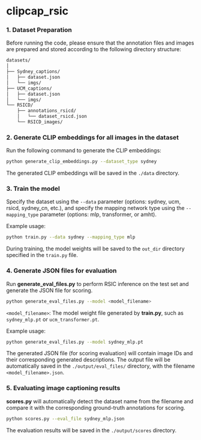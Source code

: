 # clipcap_rsic

### 1. Dataset Preparation

Before running the code, please ensure that the annotation files and images are prepared and stored according to the following directory structure: 

```md
datasets/
│
├── Sydney_captions/
│   ├── dataset.json
│   └── imgs/
├── UCM_captions/
│   ├── dataset.json
│   └── imgs/
└── RSICD/
    ├── annotations_rsicd/
    │   └── dataset_rsicd.json
    └── RSICD_images/
```

### 2. Generate CLIP embeddings for all images in the dataset

Run the following command to generate the CLIP embeddings:

```bash
python generate_clip_embeddings.py --dataset_type sydney
```

The generated CLIP embeddings will be saved in the `./data` directory.

### 3. Train the model

Specify the dataset using the `--data` parameter (options: sydney, ucm, rsicd, sydney_cn, etc.), and specify the mapping network type using the `--mapping_type` parameter (options: mlp, transformer, or amht).

Example usage:

```bash
python train.py --data sydney --mapping_type mlp
```

During training, the model weights will be saved to the `out_dir` directory specified in the `train.py` file.

### 4. Generate JSON files for evaluation

Run **generate_eval_files.py** to perform RSIC inference on the test set and generate the JSON file for scoring.

```bash
python generate_eval_files.py --model <model_filename>
```

`<model_filename>`: The model weight file generated by **train.py**, such as `sydney_mlp.pt` or `ucm_transformer.pt`.

Example usage:

```bash
python generate_eval_files.py --model sydney_mlp.pt
```

The generated JSON file (for scoring evaluation) will contain image IDs and their corresponding generated descriptions. The output file will be automatically saved in the `./output/eval_files/` directory, with the filename `<model_filename>.json`.

### 5. Evaluating image captioning results

**scores.py** will automatically detect the dataset name from the filename and compare it with the corresponding ground-truth annotations for scoring.

```bash
python scores.py --eval_file sydney_mlp.json
```

The evaluation results will be saved in the `./output/scores` directory.